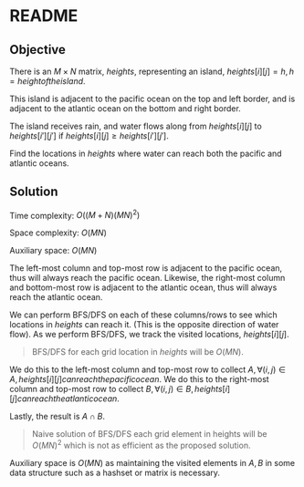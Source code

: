 # README

## Objective

There is an $M \times N$ matrix, $heights$, representing an island,
$heights[i][j] = h, h = height of the island$.

This island is adjacent to the pacific ocean on the top and left border,
and is adjacent to the atlantic ocean on the bottom and right border.

The island receives rain, and water flows along from $heights[i][j]$ to $heights[i\prime][j\prime]$ if $heights[i][j] \geq heights[i\prime][j\prime]$.

Find the locations in $heights$ where water can reach both the pacific and
atlantic oceans.

## Solution

Time complexity: $O((M + N)(MN)^2)$

Space complexity: $O(MN)$

Auxiliary space: $O(MN)$

The left-most column and top-most row is adjacent to the pacific ocean,
thus will always reach the pacific ocean.
Likewise, the right-most column and bottom-most row is adjacent to the atlantic ocean,
thus will always reach the atlantic ocean.

We can perform BFS/DFS on each of these columns/rows to see which locations in
$heights$ can reach it. (This is the opposite direction of water flow).
As we perform BFS/DFS, we track the visited locations, $heights[i][j]$.

> BFS/DFS for each grid location in $heights$ will be $O(MN)$.

We do this to the left-most column and top-most row to collect $A, \forall (i, j) \in A, heights[i][j] can reach the pacific ocean$.
We do this to the right-most column and top-most row to collect $B, \forall (i, j) \in B, heights[i][j] can reach the atlantic ocean$.

Lastly, the result is $A \cap B$.

> Naive solution of BFS/DFS each grid element in heights will be $O(MN)^2$ which is not as efficient as
the proposed solution.

Auxiliary space is $O(MN)$ as maintaining the visited elements in $A, B$ in some data structure such 
as a hashset or matrix is necessary.
